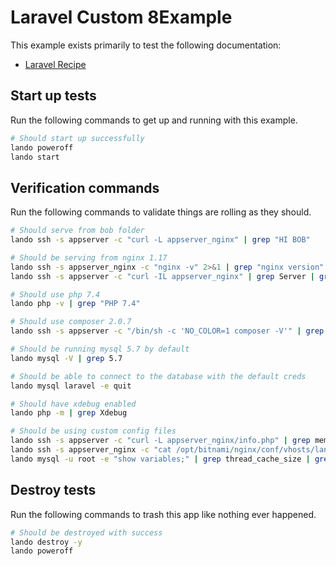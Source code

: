 # Laravel Custom 8Example

This example exists primarily to test the following documentation:

* [Laravel Recipe](https://docs.lando.dev/laravel/config.html)

Start up tests
--------------

Run the following commands to get up and running with this example.

```bash
# Should start up successfully
lando poweroff
lando start
```

Verification commands
---------------------

Run the following commands to validate things are rolling as they should.

```bash
# Should serve from bob folder
lando ssh -s appserver -c "curl -L appserver_nginx" | grep "HI BOB"

# Should be serving from nginx 1.17
lando ssh -s appserver_nginx -c "nginx -v" 2>&1 | grep "nginx version" | grep "nginx/1.17"
lando ssh -s appserver -c "curl -IL appserver_nginx" | grep Server | grep nginx

# Should use php 7.4
lando php -v | grep "PHP 7.4"

# Should use composer 2.0.7
lando ssh -s appserver -c "/bin/sh -c 'NO_COLOR=1 composer -V'" | grep "Composer version 2.0.7"

# Should be running mysql 5.7 by default
lando mysql -V | grep 5.7

# Should be able to connect to the database with the default creds
lando mysql laravel -e quit

# Should have xdebug enabled
lando php -m | grep Xdebug

# Should be using custom config files
lando ssh -s appserver -c "curl -L appserver_nginx/info.php" | grep memory_limit | grep 513M
lando ssh -s appserver_nginx -c "cat /opt/bitnami/nginx/conf/vhosts/lando.conf" | grep server_name | grep pirog
lando mysql -u root -e "show variables;" | grep thread_cache_size | grep 12
```

Destroy tests
-------------

Run the following commands to trash this app like nothing ever happened.

```bash
# Should be destroyed with success
lando destroy -y
lando poweroff
```
